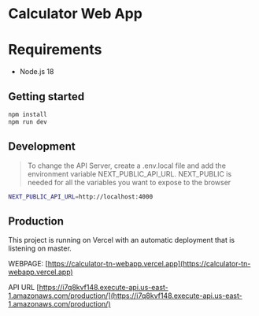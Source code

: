 # Calculator Web App

# Requirements
* Node.js 18

## Getting started

```bash
npm install
npm run dev
```

## Development
> To change the API Server, create a .env.local file and add the environment variable NEXT_PUBLIC_API_URL. NEXT_PUBLIC is needed for all the variables you want to expose to the browser

```bash
NEXT_PUBLIC_API_URL=http://localhost:4000
```

## Production

This project is running on Vercel with an automatic deployment that is listening on master. 

WEBPAGE: [https://calculator-tn-webapp.vercel.app](https://calculator-tn-webapp.vercel.app)

API URL [https://i7q8kvf148.execute-api.us-east-1.amazonaws.com/production/](https://i7q8kvf148.execute-api.us-east-1.amazonaws.com/production/)


